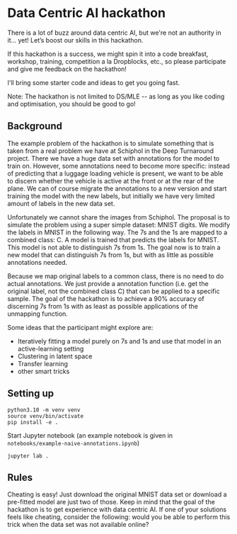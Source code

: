 # Data Centric AI hackathon

There is a lot of buzz around data centric AI, but we're not an authority in it... yet! Let’s boost our skills in this
hackathon.

If this hackathon is a success, we might spin it into a code breakfast, workshop, training, competition a la Dropblocks,
etc., so please participate and give me feedback on the hackathon!

I'll bring some starter code and ideas to get you going fast.

Note: The hackathon is not limited to DS/MLE -- as long as you like coding and optimisation, you should be good to go!

## Background

The example problem of the hackathon is to simulate something that is taken from a real problem we have at Schiphol in
the Deep Turnaround project. There we have a huge data set with annotations for the model to train on. However, some
annotations need to become more specific: instead of predicting that a luggage loading vehicle is present, we want to be
able to discern whether the vehicle is active at the front or at the rear of the plane. We can of course migrate the
annotations to a new version and start training the model with the new labels, but initially we have very limited amount
of labels in the new data set.

Unfortunately we cannot share the images from Schiphol. The proposal is to simulate the problem using a super simple
dataset: MNIST digits. We modify the labels in MNIST in the following way. The 7s and the 1s are mapped to a combined
class: C. A model is trained that predicts the labels for MNIST. This model is not able to distinguish 7s from 1s. The
goal now is to train a new model that can distinguish 7s from 1s, but with as little as possible annotations needed.

Because we map original labels to a common class, there is no need to do actual annotations. We just provide a
annotation function (i.e. get the original label, not the combined class C) that can be applied to a specific sample.
The goal of the hackathon is to achieve a 90% accuracy of discerning 7s from 1s with as least as possible applications
of the unmapping function.

Some ideas that the participant might explore are:

* Iteratively fitting a model purely on 7s and 1s and use that model in an active-learning setting
* Clustering in latent space
* Transfer learning
* other smart tricks

## Setting up

```shell
python3.10 -m venv venv
source venv/bin/activate
pip install -e .
```

Start Jupyter notebook (an example notebook is given in `notebooks/example-naive-annotations.ipynb`)

```shell
jupyter lab .
```

## Rules

Cheating is easy! Just download the original MNIST data set or download a pre-fitted model are just two of those. Keep in
mind that the goal of the hackathon is to get experience with data centric AI. If one of your solutions feels like 
cheating, consider the following: would you be able to perform this trick when the data set was not available online?



